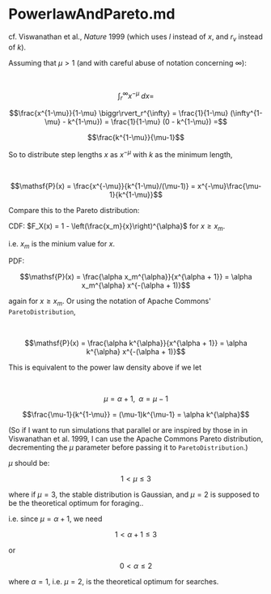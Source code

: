 PowerlawAndPareto.md
===
cf. Viswanathan et al., *Nature* 1999 (which uses $l$ instead of $x$,
and $r_v$ instead of $k$).

Assuming that $\mu > 1$ (and with careful abuse of notation concerning
$\infty$):

&nbsp;

$$\int_r^{\infty} x^{-\mu} \; dx =$$

$$\frac{x^{1-\mu}}{1-\mu} \biggr\rvert_r^{\infty} = \frac{1}{1-\mu}
(\infty^{1-\mu} - k^{1-\mu}) = \frac{1}{1-\mu} (0 - k^{1-\mu}) =$$

$$\frac{k^{1-\mu}}{\mu-1}$$


So to distribute step lengths $x$ as $x^{-\mu}$ with $k$ as the
minimum length,

&nbsp;

$$\mathsf{P}(x) = \frac{x^{-\mu}}{k^{1-\mu}/(\mu-1)} =
x^{-\mu}\frac{\mu-1}{k^{1-\mu}}$$

Compare this to the Pareto distribution:

CDF: $F_X(x) = 1 - \left(\frac{x_m}{x}\right)^{\alpha}$ for $x \geq x_m$.

i.e. $x_m$ is the minium value for $x$.

PDF: 

$$\mathsf{P}(x) = \frac{\alpha x_m^{\alpha}}{x^{\alpha + 1}} = \alpha x_m^{\alpha} x^{-(\alpha + 1)}$$

again for $x \geq x_m$.  Or using the notation of Apache Commons'
`ParetoDistribution`,

&nbsp;

$$\mathsf{P}(x) = \frac{\alpha k^{\alpha}}{x^{\alpha + 1}} = \alpha k^{\alpha} x^{-(\alpha + 1)}$$

This is equivalent to the power law density above if we let

&nbsp;

$$\mu = \alpha + 1, \;\; \alpha = \mu - 1$$

$$\frac{\mu-1}{k^{1-\mu}} = (\mu-1)k^{\mu-1} = \alpha k^{\alpha}$$

(So if I want to run simulations that parallel or are inspired by those in 
in Viswanathan et al. 1999, I can use the Apache Commons Pareto
distribution, decrementing the $\mu$ parameter before passing it to
`ParetoDistribution`.)

$\mu$ should be:

$$ 1 < \mu \leq 3 $$

where if $\mu = 3$, the stable distribution is Gaussian, and $\mu = 2$
is supposed to be the theoretical optimum for foraging..

i.e. since $\mu = \alpha + 1$, we need

$$1 < \alpha + 1 \leq 3$$

or

$$0 < \alpha \leq 2$$

where $\alpha = 1$, i.e. $\mu = 2$, is the theoretical optimum for
searches.


